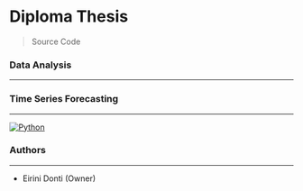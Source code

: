 # Diploma Thesis
> Source Code

### Data Analysis
---


    
### Time Series Forecasting
---


 
[![Python](https://img.shields.io/badge/-Python-3776AB?logo=python&logoColor=white)](https://www.python.org/)

### Authors
---

- Eirini Donti (Owner)

<!-- ### License
--- -->

